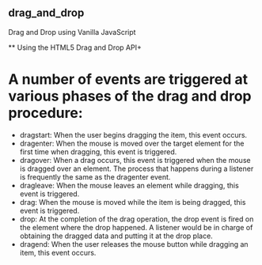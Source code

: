 ## drag_and_drop
Drag and Drop using Vanilla JavaScript

** Using the HTML5 Drag and Drop API+

 # A number of events are triggered at various phases of the drag and drop procedure:

* dragstart: When the user begins dragging the item, this event occurs.
* dragenter: When the mouse is moved over the target element for the first time when dragging, this event is triggered.
* dragover: When a drag occurs, this event is triggered when the mouse is dragged over an element. The process that happens during a listener is frequently the same as the dragenter event.
* dragleave: When the mouse leaves an element while dragging, this event is triggered.
* drag: When the mouse is moved while the item is being dragged, this event is triggered.
* drop: At the completion of the drag operation, the drop event is fired on the element where the drop happened. A listener would be in charge of obtaining the dragged data and putting it at the drop place.
* dragend: When the user releases the mouse button while dragging an item, this event occurs.
